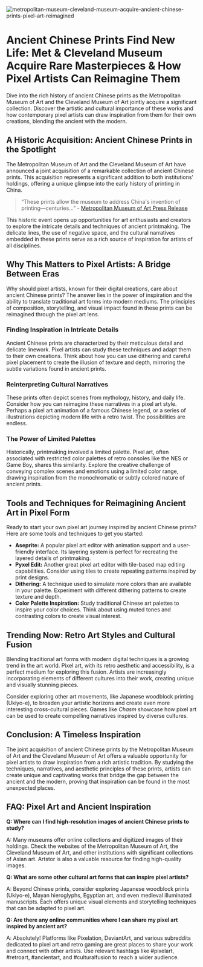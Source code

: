 ![metropolitan-museum-cleveland-museum-acquire-ancient-chinese-prints-pixel-art-reimagined](https://images.pexels.com/photos/7595904/pexels-photo-7595904.jpeg?auto=compress&cs=tinysrgb&fit=crop&h=627&w=1200)

# Ancient Chinese Prints Find New Life: Met & Cleveland Museum Acquire Rare Masterpieces & How Pixel Artists Can Reimagine Them

Dive into the rich history of ancient Chinese prints as the Metropolitan Museum of Art and the Cleveland Museum of Art jointly acquire a significant collection. Discover the artistic and cultural importance of these works and how contemporary pixel artists can draw inspiration from them for their own creations, blending the ancient with the modern.

## A Historic Acquisition: Ancient Chinese Prints in the Spotlight

The Metropolitan Museum of Art and the Cleveland Museum of Art have announced a joint acquisition of a remarkable collection of ancient Chinese prints. This acquisition represents a significant addition to both institutions' holdings, offering a unique glimpse into the early history of printing in China.

>“These prints allow the museum to address China's invention of printing—centuries…” - [Metropolitan Museum of Art Press Release](https://www.metmuseum.org/press-releases/clevelandmuseum)

This historic event opens up opportunities for art enthusiasts and creators to explore the intricate details and techniques of ancient printmaking. The delicate lines, the use of negative space, and the cultural narratives embedded in these prints serve as a rich source of inspiration for artists of all disciplines.

## Why This Matters to Pixel Artists: A Bridge Between Eras

Why should pixel artists, known for their digital creations, care about ancient Chinese prints? The answer lies in the power of inspiration and the ability to translate traditional art forms into modern mediums. The principles of composition, storytelling, and visual impact found in these prints can be reimagined through the pixel art lens.

### Finding Inspiration in Intricate Details

Ancient Chinese prints are characterized by their meticulous detail and delicate linework. Pixel artists can study these techniques and adapt them to their own creations. Think about how you can use dithering and careful pixel placement to create the illusion of texture and depth, mirroring the subtle variations found in ancient prints.

### Reinterpreting Cultural Narratives

These prints often depict scenes from mythology, history, and daily life. Consider how you can reimagine these narratives in a pixel art style. Perhaps a pixel art animation of a famous Chinese legend, or a series of illustrations depicting modern life with a retro twist. The possibilities are endless.

### The Power of Limited Palettes

Historically, printmaking involved a limited palette. Pixel art, often associated with restricted color palettes of retro consoles like the NES or Game Boy, shares this similarity. Explore the creative challenge of conveying complex scenes and emotions using a limited color range, drawing inspiration from the monochromatic or subtly colored nature of ancient prints.

## Tools and Techniques for Reimagining Ancient Art in Pixel Form

Ready to start your own pixel art journey inspired by ancient Chinese prints? Here are some tools and techniques to get you started:

*   **Aseprite:** A popular pixel art editor with animation support and a user-friendly interface. Its layering system is perfect for recreating the layered details of printmaking.
*   **Pyxel Edit:** Another great pixel art editor with tile-based map editing capabilities. Consider using tiles to create repeating patterns inspired by print designs.
*   **Dithering:** A technique used to simulate more colors than are available in your palette. Experiment with different dithering patterns to create texture and depth.
*   **Color Palette Inspiration:** Study traditional Chinese art palettes to inspire your color choices. Think about using muted tones and contrasting colors to create visual interest.

## Trending Now: Retro Art Styles and Cultural Fusion

Blending traditional art forms with modern digital techniques is a growing trend in the art world. Pixel art, with its retro aesthetic and accessibility, is a perfect medium for exploring this fusion. Artists are increasingly incorporating elements of different cultures into their work, creating unique and visually stunning pieces.

Consider exploring other art movements, like Japanese woodblock printing (Ukiyo-e), to broaden your artistic horizons and create even more interesting cross-cultural pieces. Games like *Chasm* showcase how pixel art can be used to create compelling narratives inspired by diverse cultures.

## Conclusion: A Timeless Inspiration

The joint acquisition of ancient Chinese prints by the Metropolitan Museum of Art and the Cleveland Museum of Art offers a valuable opportunity for pixel artists to draw inspiration from a rich artistic tradition. By studying the techniques, narratives, and aesthetic principles of these prints, artists can create unique and captivating works that bridge the gap between the ancient and the modern, proving that inspiration can be found in the most unexpected places.

## FAQ: Pixel Art and Ancient Inspiration

**Q: Where can I find high-resolution images of ancient Chinese prints to study?**

A: Many museums offer online collections and digitized images of their holdings. Check the websites of the Metropolitan Museum of Art, the Cleveland Museum of Art, and other institutions with significant collections of Asian art. Artstor is also a valuable resource for finding high-quality images.

**Q: What are some other cultural art forms that can inspire pixel artists?**

A: Beyond Chinese prints, consider exploring Japanese woodblock prints (Ukiyo-e), Mayan hieroglyphs, Egyptian art, and even medieval illuminated manuscripts. Each offers unique visual elements and storytelling techniques that can be adapted to pixel art.

**Q: Are there any online communities where I can share my pixel art inspired by ancient art?**

A: Absolutely! Platforms like Pixelation, DeviantArt, and various subreddits dedicated to pixel art and retro gaming are great places to share your work and connect with other artists. Use relevant hashtags like #pixelart, #retroart, #ancientart, and #culturalfusion to reach a wider audience.
